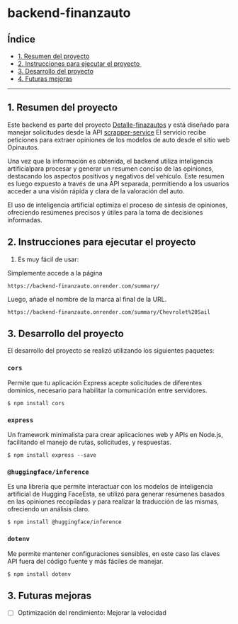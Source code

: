# backend-finanzauto

## Índice

* [1. Resumen del proyecto](#1-resumen-del-proyecto)
* [2. Instrucciones para ejecutar el proyecto ](#2-Instrucciones-para-ejecutar-el-proyecto)
* [3. Desarrollo del proyecto ](#3-Desarrollo-del-proyecto )
* [4. Futuras mejoras ](#3-Futuras-mejoras )

***

## 1. Resumen del proyecto

Este backend es parte del proyecto [Detalle-finazautos](https://front-end-finanzauto.vercel.app/) y 
está diseñado para manejar solicitudes desde la API [scrapper-service](https://scrapper-service-auto.onrender.com/scrapper-service/marca)
El servicio recibe peticiones para extraer opiniones de los modelos
de auto desde el sitio web Opinautos.

Una vez que la información es obtenida, el backend utiliza inteligencia 
artificialpara procesar y generar un resumen conciso de las opiniones, 
destacando los aspectos positivos y negativos del vehículo. Este resumen
es luego expuesto a través de una API separada, permitiendo a los usuarios
acceder a una visión rápida y clara de la valoración del auto.

El uso de inteligencia artificial optimiza el proceso de síntesis de opiniones,
ofreciendo resúmenes precisos y útiles para la toma de decisiones informadas.

## 2. Instrucciones para ejecutar el proyecto

1. Es muy fácil de usar:

Simplemente accede a la página

```text
https://backend-finanzauto.onrender.com/summary/
```

Luego, añade el nombre de la marca al final de la URL.

```text
https://backend-finanzauto.onrender.com/summary/Chevrolet%20Sail
```

## 3. Desarrollo del proyecto 

El desarrollo del proyecto se realizó utilizando los siguientes paquetes:

### `cors`
Permite que tu aplicación Express acepte solicitudes de diferentes dominios,
necesario para habilitar la comunicación entre servidores.

```text
$ npm install cors
```

### `express`
Un framework minimalista para crear aplicaciones web y APIs en Node.js,
facilitando el manejo de rutas, solicitudes, y respuestas.

```text
$ npm install express --save
```

### `@huggingface/inference`
Es una librería que permite interactuar con los modelos de inteligencia
artificial de Hugging FaceEsta, se utilizó para generar resúmenes basados
en las opiniones recopiladas y para realizar la traducción de las mismas,
ofreciendo un análisis claro.

```text
$ npm install @huggingface/inference
```

### `dotenv`
Me permite mantener configuraciones sensibles, en este caso las claves API
fuera del código fuente y más fáciles de manejar.

```text
$ npm install dotenv
```

## 3. Futuras mejoras

* [ ] Optimización del rendimiento: Mejorar la velocidad 











